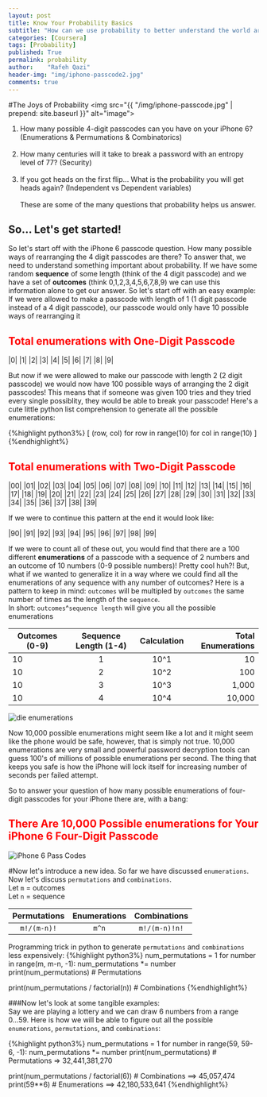 ```yaml
---
layout: post
title: Know Your Probability Basics
subtitle: "How can we use probability to better understand the world around us?"
categories: [Coursera]
tags: [Probability]
published: True
permalink: probability
author:    "Rafeh Qazi"
header-img: "img/iphone-passcode2.jpg"
comments: true
---
```

#The Joys of Probability
<img src="{{ "/img/iphone-passcode.jpg" | prepend: site.baseurl }}" alt="image">

1. How many possible 4-digit passcodes can you have on your iPhone 6? (Enumerations &amp; Permumations &amp; Combinatorics)<br><br>
2. How many centuries will it take to break a password with an entropy level of 77? (Security)<br><br>
3. If you got heads on the first flip... What is the probability you will get heads again? (Independent vs Dependent variables)<br><br>
These are some of the many questions that probability helps us answer.

## So... Let's get started!
So let's start off with the iPhone 6 passcode question. How many possible ways of rearranging the 4 digit passcodes are there?
To answer that, we need to understand something important about probability. If we have some random **sequence** of some length (think of the 4 digit passcode) and we have a set of **outcomes** (think 0,1,2,3,4,5,6,7,8,9) we can use this information alone to get our answer. So let's start off with an easy example: If we were allowed to make a passcode with length of 1 (1 digit passcode instead of a 4 digit passcode), our passcode would only have 10 possible ways of rearranging it <br>

<h2><font color="red">Total enumerations with One-Digit Passcode</font></h2>

|0| |1| |2| |3| |4| |5| |6| |7| |8| |9|

But now if we were allowed to make our passcode with length 2 (2 digit passcode) we would now have 100 possible ways of arranging the 2 digit passcodes! This means that if someone was given 100 tries and they tried every single possiblity, they would be able to break your passcode! Here's a cute little python list comprehension to generate all the possible enumerations:

{%highlight python3%}
[ (row, col) for row in range(10) for col in range(10) ]
{%endhighlight%}

<h2><font color="red">Total enumerations with Two-Digit Passcode</font></h2>

|00| |01| |02| |03| |04| |05| |06| |07| |08| |09|
|10| |11| |12| |13| |14| |15| |16| |17| |18| |19|
|20| |21| |22| |23| |24| |25| |26| |27| |28| |29|
|30| |31| |32| |33| |34| |35| |36| |37| |38| |39|

If we were to continue this pattern at the end it would look like:
 <br>

|90| |91| |92| |93| |94| |95| |96| |97| |98| |99|

If we were to count all of these out, you would find that there are a 100 different **enumerations** of a passcode with a sequence of 2 numbers and an outcome of 10 numbers (0-9 possible numbers)! Pretty cool huh?! But, what if we wanted to generalize it in a way where we could find all the enumerations of any sequence with any number of outcomes? Here is a pattern to keep in mind: `outcomes` will be multipled by `outcomes` the same number of times as the length of the `sequence`.<br>
In short: `outcomes`^`sequence length` will give you all the possible enumerations<br>

| Outcomes (0-9) | Sequence Length (1-4) | Calculation | **Total Enumerations** |
|----------|:---------------------------:|:--------------:|---------------------:|
|    10    |         1       | 10^1|  10     |
|    10    |         2       | 10^2|  100    |
|    10    |         3       | 10^3|  1,000  |
|    10    |         4       | 10^4|  10,000 |

<img src="http://i.imgur.com/uujWjyz.jpg" alt="die enumerations">

Now 10,000 possible enumerations might seem like a lot and it might seem like the phone would be safe, however, that is simply not true. 10,000 enumerations are very small and powerful password decryption tools can guess 100's of millions of possible enumerations per second. The thing that keeps you safe is how the iPhone will lock itself for increasing number of seconds per failed attempt. <br>

So to answer your question of how many possible enumerations of four-digit passcodes for your iPhone there are, with a bang: <br>
<h2><font color="red">There Are 10,000 Possible enumerations for Your iPhone 6 Four-Digit Passcode</font></h2>
<img src="http://i.imgur.com/0k9qUTw.jpg" alt="iPhone 6 Pass Codes">

#Now let's introduce a new idea.
So far we have discussed `enumerations`. Now let's discuss `permutations` and `combinations`.<br>
Let `m` = outcomes <br>
Let `n` = sequence <br>

| Permutations | Enumerations | Combinations |
|:----------:|:--------------:|:------------:|
| `m!/(m-n)!`|     `m^n`      | `m!/(m-n)!n!`|


Programming trick in python to generate `permutations` and `combinations` less expensively:
{%highlight python3%}
num_permutations = 1
for number in range(m, m-n, -1):
  num_permutations *= number
print(num_permutations)  # Permutations

print(num_permutations / factorial(n))  # Combinations
{%endhighlight%}

###Now let's look at some tangible examples: <br>
Say we are playing a lottery and we can draw 6 numbers from a range 0...59. Here is how we will be able to figure out all the possible `enumerations`, `permutations`, and `combinations`: <br>

{%highlight python3%}
num_permutations = 1
for number in range(59, 59-6, -1):
  num_permutations *= number
print(num_permutations)  # Permutations  => 32,441,381,270

print(num_permutations / factorial(6))  # Combinations  ==> 45,057,474
print(59**6)  # Enumerations  ==> 42,180,533,641
{%endhighlight%} 
